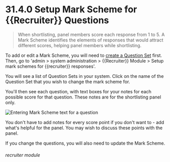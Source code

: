 # 31.4.0 Setup Mark Scheme for {{Recruiter}} Questions

> When shortlisting, panel members score each response from 1 to 5. A Mark Scheme identifies the elements of responses that would attract different scores, helping panel members while shortlisting.


To add or edit a Mark Scheme, you will need to [create a Question Set](/en/help/p/31.3.0) first.
Then, go to 'admin > system administration > {{Recruiter}} Module > Setup mark schemes for {{recruiter}} responses'.

You will see a list of Question Sets in your system.  Click on the name of the Question Set that you 
wish to change the mark scheme for.

You'll then see each question, with text boxes for your notes for each possible score for that question.
These notes are for the shortlisting panel only.

![Entering Mark Scheme text for a question](31.3.0a.png)

You don't have to add notes for every score point if you don't want to - add what's helpful for the panel.
You may wish to discuss these points with the panel.

If you change the questions, you will also need to update the Mark Scheme.



###### recruiter module
